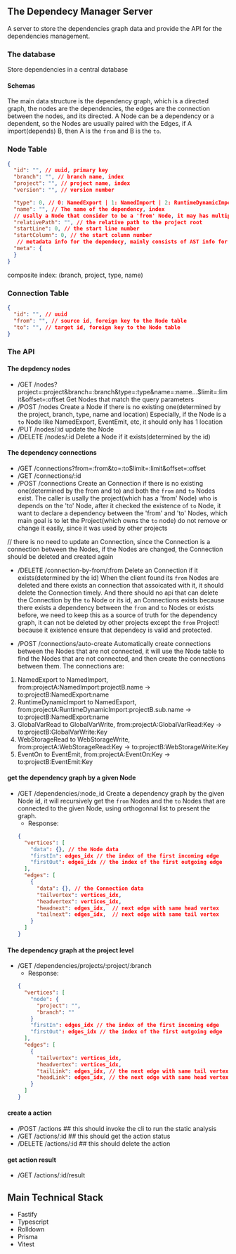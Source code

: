 ## The Dependecy Manager Server
A server to store the dependencies graph data and provide the API for the dependencies management.

### The database
Store dependencies in a central database

#### Schemas
The main data structure is the dependency graph, which is a directed graph, the nodes are the dependencies, the edges are the connection between the nodes, and its directed. A Node can be a dependency or a dependent, so the Nodes are usually paired with the Edges, if A import(depends) B, then A is the `from` and B is the `to`.

### Node Table
```json
{
  "id": "", // uuid, primary key
  "branch": "", // branch name, index
  "project": "", // project name, index
  "version": "", // version number

  "type": 0, // 0: NamedExport | 1: NamedImport | 2: RuntimeDynamicImport | 3: Externals | 4: GlobalState | 5: EventOn | 6: EventEmit | 7: DynamicModuleFederationReference..., index
  "name": "", // The name of the dependency, index
  // usally a Node that consider to be a 'from' Node, it may has multiple locations, since a Project may has multiple files that import the same dependency
  "relativePath": "", // the relative path to the project root
  "startLine": 0, // the start line number
  "startColumn": 0, // the start column number
   // metadata info for the dependecy, mainly consists of AST info for the codebase, used and generated from the codeql query, this should be a json column
  "meta": {
  }
}
```
composite index: (branch, project, type, name)

### Connection Table
```json
{
  "id": "", // uuid
  "from": "", // source id, foreign key to the Node table
  "to": "", // target id, foreign key to the Node table
}
```

### The API
#### The depdency nodes
- /GET /nodes?project=:project&branch=:branch&type=:type&name=:name...$limit=:limit&offset=:offset
Get Nodes that match the query parameters
- /POST /nodes
Create a Node if there is no existing one(determined by the project, branch, type, name and location)
Especially, if the Node is a `to` Node like NamedExport, EventEmit, etc, it should only has 1 location
- /PUT /nodes/:id
update the Node
- /DELETE /nodes/:id
Delete a Node if it exists(determined by the id)

#### The dependency connections
- /GET /connections?from=:from&to=:to$limit=:limit&offset=:offset
- /GET /connections/:id
- /POST /connections
Create an Connection if there is no existing one(determined by the from and to) and both the `from` and `to` Nodes exist.
The caller is usally the project(which has a 'from' Node) who is depends on the 'to' Node,
after it checked the existence of `to` Node, it want to declare a dependency between the 'from' and 'to' Nodes, which main goal is to
let the Project(which owns the `to` node) do not remove or change it easily, since it was used by other projects
<!-- - /PUT /connections/:id --> // there is no need to update an Connection, since the Connection is a connection between the Nodes, if the Nodes are changed, the Connection should be deleted and created again
- /DELETE /connection-by-from/:from
Delete an Connection if it exists(determined by the id)
When the client found its `from` Nodes are deleted and there exists an connection that assoicated with it, it should delete the Connection timely.
And there should no api that can delete the Connection by the `to` Node or its id, an Connections exists because there exists a dependency between the `from` and `to` Nodes
or exists before, we need to keep this as a source of truth for the dependency graph, it can not be deleted by other projects except the `from` Project! because it existence ensure that
dependecy is valid and protected.

- /POST /connections/auto-create
Automatically create connections between the Nodes that are not connected, it will use the Node table to find the Nodes that are not connected, and then create the connections between them. The connections are:
1. NamedExport to NamedImport, from:projectA:NamedImport:projectB.name -> to:projectB:NamedExport:name
2. RuntimeDynamicImport to NamedExport, from:projectA:RuntimeDynamicImport:projectB.sub.name -> to:projectB:NamedExport:name
3. GlobalVarRead to GlobalVarWrite, from:projectA:GlobalVarRead:Key -> to:projectB:GlobalVarWrite:Key
4. WebStorageRead to WebStorageWrite, from:projectA:WebStorageRead:Key -> to:projectB:WebStorageWrite:Key
5. EventOn to EventEmit, from:projectA:EventOn:Key -> to:projectB:EventEmit:Key

#### get the dependency graph by a given Node
- /GET /dependencies/:node_id
Create a dependency graph by the given Node id, it will recursively get the `from` Nodes and the `to` Nodes that are connected to the given Node, using orthogonnal list to
present the graph.
  - Response:
  ```json
  {
    "vertices": [
      "data": {}, // the Node data
      "firstIn": edges_idx // the index of the first incoming edge
      "firstOut": edges_idx // the index of the first outgoing edge
    ],
    "edges": [
      {
        "data": {}, // the Connection data
        "tailvertex": vertices_idx,
        "headvertex": vertices_idx,
        "headnext": edges_idx,  // next edge with same head vertex
        "tailnext": edges_idx,  // next edge with same tail vertex
      }
    ]
  }
  ```

#### The dependency graph at the project level
- /GET /dependencies/projects/:project/:branch
  - Response:
  ```json
  {
    "vertices": [
      "node": {
        "project": "",
        "branch": ""
      }
      "firstIn": edges_idx // the index of the first incoming edge
      "firstOut": edges_idx // the index of the first outgoing edge
    ],
    "edges": [
      {
        "tailvertex": vertices_idx,
        "headvertex": vertices_idx,
        "tailLink": edges_idx, // the next edge with same tail vertex
        "headLink": edges_idx, // the next edge with same head vertex
      }
    ]
  }
  ```


#### create a action
- /POST /actions  ## this should invoke the cli to run the static analysis
- /GET /actions/:id  ## this should get the action status
- /DELETE /actions/:id  ## this should delete the action

#### get action result
- /GET /actions/:id/result


## Main Technical Stack
- Fastify
- Typescript
- Rolldown
- Prisma
- Vitest